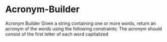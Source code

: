 # Acronym-Builder
Acronym Builder  Given a string containing one or more words, return an acronym of the words using the following constraints:      The acronym should consist of the first letter of each word capitalized
